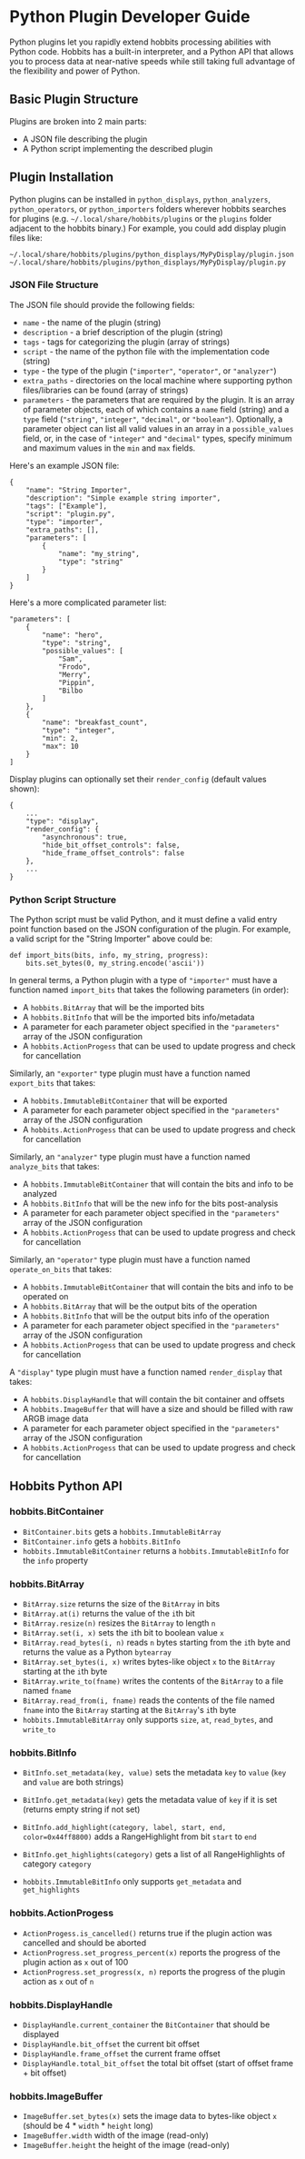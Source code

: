 # Python Plugin Developer Guide

Python plugins let you rapidly extend hobbits processing abilities with Python
code. Hobbits has a built-in interpreter, and a Python API that allows you to
process data at near-native speeds while still taking full advantage of the
flexibility and power of Python.

## Basic Plugin Structure

Plugins are broken into 2 main parts:

 - A JSON file describing the plugin
 - A Python script implementing the described plugin

## Plugin Installation

Python plugins can be installed in `python_displays`, `python_analyzers`,
`python_operators`, or `python_importers` folders wherever hobbits searches for
plugins (e.g. `~/.local/share/hobbits/plugins` or the `plugins` folder adjacent
to the hobbits binary.) For example, you could add display plugin files like:
```
~/.local/share/hobbits/plugins/python_displays/MyPyDisplay/plugin.json
~/.local/share/hobbits/plugins/python_displays/MyPyDisplay/plugin.py
```

### JSON File Structure

The JSON file should provide the following fields:

 - `name` - the name of the plugin (string)
 - `description` - a brief description of the plugin (string)
 - `tags` - tags for categorizing the plugin (array of strings)
 - `script` - the name of the python file with the implementation code (string)
 - `type` - the type of the plugin (`"importer"`, `"operator"`, or `"analyzer"`)
 - `extra_paths` - directories on the local machine where supporting python
 files/libraries can be found (array of strings)
 - `parameters` - the parameters that are required by the plugin. It is an
 array of parameter objects, each of which contains a `name` field (string)
 and a `type` field (`"string"`, `"integer"`, `"decimal"`, or `"boolean"`).
 Optionally, a parameter object can list all valid values in an array in a
 `possible_values` field, or, in the case of `"integer"` and `"decimal"` types,
 specify minimum and maximum values in the `min` and `max` fields. 

Here's an example JSON file:
```
{
    "name": "String Importer",
    "description": "Simple example string importer",
    "tags": ["Example"],
    "script": "plugin.py",
    "type": "importer",
    "extra_paths": [],
    "parameters": [
        {
            "name": "my_string",
            "type": "string"
        }
    ]
}
```

Here's a more complicated parameter list:
```
"parameters": [
    {
        "name": "hero",
        "type": "string",
        "possible_values": [
            "Sam",
            "Frodo",
            "Merry",
            "Pippin",
            "Bilbo
        ]
    },
    {
        "name": "breakfast_count",
        "type": "integer",
        "min": 2,
        "max": 10
    }
]
```

Display plugins can optionally set their `render_config` (default values shown):
```
{
    ...
    "type": "display",
    "render_config": {
        "asynchronous": true,
        "hide_bit_offset_controls": false,
        "hide_frame_offset_controls": false
    },
    ...
}
```


### Python Script Structure

The Python script must be valid Python, and it must define a valid entry point
function based on the JSON configuration of the plugin. For example, a valid
script for the "String Importer" above could be:
```
def import_bits(bits, info, my_string, progress):
    bits.set_bytes(0, my_string.encode('ascii'))
```

In general terms, a Python plugin with a type of `"importer"` must have a function
named `import_bits` that takes the following parameters (in order):

 - A `hobbits.BitArray` that will be the imported bits
 - A `hobbits.BitInfo` that will be the  imported bits info/metadata
 - A parameter for each parameter object specified in the `"parameters"` array of the JSON configuration
 - A `hobbits.ActionProgess` that can be used to update progress and check for cancellation

Similarly, an `"exporter"` type plugin must have a function named `export_bits`
that takes:

 - A `hobbits.ImmutableBitContainer` that will be exported
 - A parameter for each parameter object specified in the `"parameters"` array of the JSON configuration
 - A `hobbits.ActionProgess` that can be used to update progress and check for cancellation

Similarly, an `"analyzer"` type plugin must have a function named `analyze_bits`
that takes:

 - A `hobbits.ImmutableBitContainer` that will contain the bits and info to be analyzed
 - A `hobbits.BitInfo` that will be the new info for the bits post-analysis
 - A parameter for each parameter object specified in the `"parameters"` array of the JSON configuration
 - A `hobbits.ActionProgess` that can be used to update progress and check for cancellation

Similarly, an `"operator"` type plugin must have a function named `operate_on_bits`
that takes:

 - A `hobbits.ImmutableBitContainer` that will contain the bits and info to be operated on
 - A `hobbits.BitArray` that will be the output bits of the operation
 - A `hobbits.BitInfo` that will be the output bits info of the operation
 - A parameter for each parameter object specified in the `"parameters"` array of the JSON configuration
 - A `hobbits.ActionProgess` that can be used to update progress and check for cancellation

A `"display"` type plugin must have a function named `render_display`
that takes:

 - A `hobbits.DisplayHandle` that will contain the bit container and offsets
 - A `hobbits.ImageBuffer` that will have a size and should be filled with raw ARGB image data
 - A parameter for each parameter object specified in the `"parameters"` array of the JSON configuration
 - A `hobbits.ActionProgess` that can be used to update progress and check for cancellation

## Hobbits Python API

### hobbits.BitContainer

 - `BitContainer.bits` gets a `hobbits.ImmutableBitArray`
 - `BitContainer.info` gets a `hobbits.BitInfo`
 - `hobbits.ImmutableBitContainer` returns a `hobbits.ImmutableBitInfo` for the `info` property

### hobbits.BitArray

 - `BitArray.size` returns the size of the `BitArray` in bits
 - `BitArray.at(i)` returns the value of the `i`th bit
 - `BitArray.resize(n)` resizes the `BitArray` to length `n`
 - `BitArray.set(i, x)` sets the `i`th bit to boolean value `x`
 - `BitArray.read_bytes(i, n)` reads `n` bytes starting from the `i`th byte and returns the value as a Python `bytearray`
 - `BitArray.set_bytes(i, x)` writes bytes-like object `x` to the `BitArray` starting at the `i`th byte
 - `BitArray.write_to(fname)` writes the contents of the `BitArray` to a file named `fname`
 - `BitArray.read_from(i, fname)` reads the contents of the file named `fname` into the `BitArray` starting at the `BitArray`'s `i`th byte
 - `hobbits.ImmutableBitArray` only supports `size`, `at`, `read_bytes`, and `write_to`

### hobbits.BitInfo

 - `BitInfo.set_metadata(key, value)` sets the metadata `key` to `value` (`key` and `value` are both strings)
 - `BitInfo.get_metadata(key)` gets the metadata value of `key` if it is set (returns empty string if not set)
 - `BitInfo.add_highlight(category, label, start, end, color=0x44ff8800)` adds a RangeHighlight from bit `start` to `end`
 - `BitInfo.get_highlights(category)` gets a list of all RangeHighlights of category `category`

 - `hobbits.ImmutableBitInfo` only supports `get_metadata` and `get_highlights`

### hobbits.ActionProgess

 - `ActionProgess.is_cancelled()` returns true if the plugin action was cancelled and should be aborted
 - `ActionProgress.set_progress_percent(x)` reports the progress of the plugin action as `x` out of 100
 - `ActionProgress.set_progress(x, n)` reports the progress of the plugin action as `x` out of `n`

### hobbits.DisplayHandle

 - `DisplayHandle.current_container` the `BitContainer` that should be displayed
 - `DisplayHandle.bit_offset` the current bit offset 
 - `DisplayHandle.frame_offset` the current frame offset
 - `DisplayHandle.total_bit_offset` the total bit offset (start of offset frame + bit offset)

### hobbits.ImageBuffer

 - `ImageBuffer.set_bytes(x)` sets the image data to bytes-like object `x` (should be 4 * `width` * `height` long)
 - `ImageBuffer.width` width of the image (read-only)
 - `ImageBuffer.height` the height of the image (read-only)
